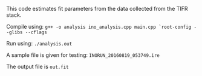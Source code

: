 This code estimates fit parameters from the data collected from the TIFR stack. 

Compile using:
``g++ -o analysis ino_analysis.cpp main.cpp `root-config --glibs --cflags ``

Run using:
`./analysis.out`

A sample file is given for testing: `INORUN_20160819_053749.ire`

The output file is `out.fit`